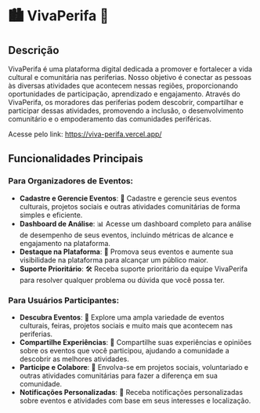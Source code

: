 # 🏙️ VivaPerifa 🎉

## Descrição

VivaPerifa é uma plataforma digital dedicada a promover e fortalecer a vida cultural e comunitária nas periferias. Nosso objetivo é conectar as pessoas às diversas atividades que acontecem nessas regiões, proporcionando oportunidades de participação, aprendizado e engajamento. Através do VivaPerifa, os moradores das periferias podem descobrir, compartilhar e participar dessas atividades, promovendo a inclusão, o desenvolvimento comunitário e o empoderamento das comunidades periféricas.

Acesse pelo link: https://viva-perifa.vercel.app/

## Funcionalidades Principais

### Para Organizadores de Eventos:

- **Cadastre e Gerencie Eventos**: 📅 Cadastre e gerencie seus eventos culturais, projetos sociais e outras atividades comunitárias de forma simples e eficiente.
- **Dashboard de Análise**: 📊 Acesse um dashboard completo para análise de desempenho de seus eventos, incluindo métricas de alcance e engajamento na plataforma.
- **Destaque na Plataforma**: 🌟 Promova seus eventos e aumente sua visibilidade na plataforma para alcançar um público maior.
- **Suporte Prioritário**: 🛠️ Receba suporte prioritário da equipe VivaPerifa para resolver qualquer problema ou dúvida que você possa ter.

### Para Usuários Participantes:

- **Descubra Eventos**: 🎪 Explore uma ampla variedade de eventos culturais, feiras, projetos sociais e muito mais que acontecem nas periferias.
- **Compartilhe Experiências**: 📣 Compartilhe suas experiências e opiniões sobre os eventos que você participou, ajudando a comunidade a descobrir as melhores atividades.
- **Participe e Colabore**: 🤝 Envolva-se em projetos sociais, voluntariado e outras atividades comunitárias para fazer a diferença em sua comunidade.
- **Notificações Personalizadas**: 🔔 Receba notificações personalizadas sobre eventos e atividades com base em seus interesses e localização.

